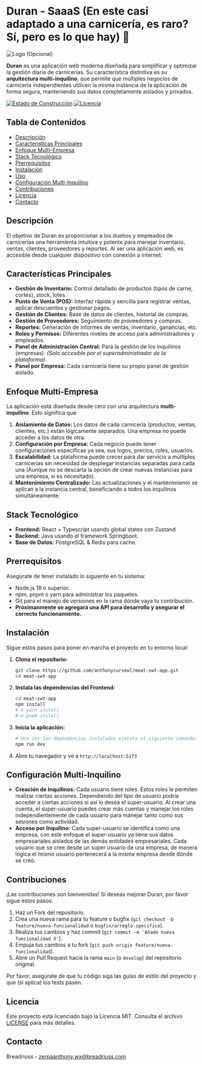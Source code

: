# Duran - SaaaS (En este casi adaptado a una carnicería, es raro? Sí, pero es lo que hay) 🥩

![Logo (Opcional)](./public/mark/duran-logo-r.webp)

**Duran** es una aplicación web moderna diseñada para simplificar y optimizar la gestión diaria de carnicerías. Su característica distintiva es su **arquitectura multi-inquilino**, que permite que múltiples negocios de carnicería independientes utilicen la misma instancia de la aplicación de forma segura, manteniendo sus datos completamente aislados y privados.

[![Estado de Construcción](https://img.shields.io/badge/build-passing-brightgreen)](enlace_a_tu_ci_cd)
[![Licencia](https://img.shields.io/badge/license-MIT-blue)](LICENSE)

## Tabla de Contenidos

*   [Descripción](#descripción)
*   [Características Principales](#características-principales)
*   [Enfoque Multi-Empresa](#enfoque-multi-empresa)
*   [Stack Tecnológico](#stack-tecnológico)
*   [Prerrequisitos](#prerrequisitos)
*   [Instalación](#instalación)
*   [Uso](#uso)
*   [Configuración Multi-Inquilino](#configuración-multi-inquilino)
*   [Contribuciones](#contribuciones)
*   [Licencia](#licencia)
*   [Contacto](#contacto)

## Descripción

El objetivo de Duran es proporcionar a los dueños y empleados de carnicerías una herramienta intuitiva y potente para manejar inventario, ventas, clientes, proveedores y reportes. Al ser una aplicación web, es accesible desde cualquier dispositivo con conexión a internet.

## Características Principales

*   **Gestión de Inventario:** Control detallado de productos (tipos de carne, cortes), stock, lotes.
*   **Punto de Venta (POS):** Interfaz rápida y sencilla para registrar ventas, aplicar descuentos y gestionar pagos.
*   **Gestión de Clientes:** Base de datos de clientes, historial de compras.
*   **Gestión de Proveedores:** Seguimiento de proveedores y compras.
*   **Reportes:** Generación de informes de ventas, inventario, ganancias, etc.
*   **Roles y Permisos:** Diferentes niveles de acceso para administradores y empleados.
*   **Panel de Administración Central:** Para la gestión de los inquilinos (empresas). *(Solo accesible por el superadministrador de la plataforma)*.
*   **Panel por Empresa:** Cada carnicería tiene su propio panel de gestión aislado.

## Enfoque Multi-Empresa

La aplicación está diseñada desde cero con una arquitectura **multi-inquilino**. Esto significa que:

1.  **Aislamiento de Datos:** Los datos de cada carnicería (productos, ventas, clientes, etc.) están lógicamente separados. Una empresa no puede acceder a los datos de otra.
2.  **Configuración por Empresa:** Cada negocio puede tener configuraciones específicas ya sea, sus logos, precios, roles, usuarios.
3.  **Escalabilidad:** La plataforma puede crecer para dar servicio a múltiples carnicerías sin necesidad de desplegar instancias separadas para cada una (Aunque no se descarta la opción de crear nuevas instancias para una empresa, si es necesitado).
4.  **Mantenimiento Centralizado:** Las actualizaciones y el mantenimiento se aplican a la instancia central, beneficiando a todos los inquilinos simultáneamente.

## Stack Tecnológico

*   **Frontend:** React + Typescript usando global states con Zustand
*   **Backend:** Java usando el framework Springboot.
*   **Base de Datos:** PostgreSQL & Redis para cache.

## Prerrequisitos

Asegúrate de tener instalado lo siguiente en tu sistema:

*   Node.js 18 o superior. 
*   npm, pnpm o yarn para administrar los paquetes.
*   Git para el manejo de versiones en la rama dónde vaya tu contribución.
*   **Próximanmente se agregará una API para desarrollo y asegurar el correcto funcionamiento.** 

## Instalación

Sigue estos pasos para poner en marcha el proyecto en tu entorno local:

1.  **Clona el repositorio:**
    ```bash
    git clone https://github.com/anthonycursewl/meat-swt-app.git
    cd meat-swt-app
    ```

2.  **Instala las dependencias del Frontend:**
    ```bash
    cd meat-swt-app
    npm install
    # o yarn install
    # o pnpm install
    ```

2.  **Inicia la aplicación:**
    ```bash
    # Una vez las dependencias instaladas ejecuta el siguiente comando:
    npm run dev 
    ```

3.  Abre tu navegador y ve a `http://localhost:5173`

## Configuración Multi-Inquilino

*   **Creación de Inquilinos:** Cada usuario tiene roles. Estos roles le permiten realizar ciertas acciones. Dependiendo del tipo de usuario podría acceder a ciertas acciones si así lo desea el super-usuario. Al crear una cuenta, el super-usuario puedes crear más cuentas y manejar los roles independientemente de cada usuario para manejar tanto como sus sesiones como actividad.
*   **Acceso por Inquilino:** Cada super-usuario se identifica como una empresa, con este enfoque el super-usuario ya tiene sus datos empresariales aislados de las demás entidades empresariales. Cada usuario que se cree desde un super usuario de una empresa, de manera lógica el mismo usuario pertenecerá a la misma empresa desde dónde se creó.

## Contribuciones

¡Las contribuciones son bienvenidas! Si deseas mejorar Duran, por favor sigue estos pasos:

1.  Haz un Fork del repositorio.
2.  Crea una nueva rama para tu feature o bugfix (`git checkout -b feature/nueva-funcionalidad` o `bugfix/arreglo-specifico`).
3.  Realiza tus cambios y haz commit (`git commit -m 'Añade nueva funcionalidad X'`).
4.  Empuja tus cambios a tu fork (`git push origin feature/nueva-funcionalidad`).
5.  Abre un Pull Request hacia la rama `main` (o `develop`) del repositorio original.

Por favor, asegúrate de que tu código siga las guías de estilo del proyecto y que (si aplica) los tests pasen.

## Licencia

Este proyecto está licenciado bajo la Licencia MIT. Consulta el archivo [LICENSE](LICENSE) para más detalles.

## Contacto

Breadriuss - zerpaanthony.wx@breadriuss.com